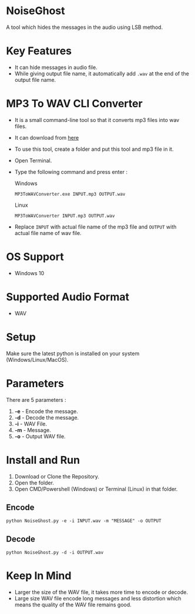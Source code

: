 # NoiseGhost
A tool which hides the messages in the audio using LSB method.

# Key Features
- It can hide messages in audio file.
- While giving output file name, it automatically add `.wav` at the end of the output file name.

# MP3 To WAV CLI Converter
- It is a small command-line tool so that it converts mp3 files into wav files.
- It can download from [here](https://github.com/wirebits/NoiseGhost/releases/download/v1.0.0/MP3toWAVConverter.exe)
- To use this tool, create a folder and put this tool and mp3 file in it.
- Open Terminal.
- Type the following command and press enter :

  Windows
  ```
  MP3ToWAVConverter.exe INPUT.mp3 OUTPUT.wav
  ```
  
  Linux
  ```
  MP3ToWAVConverter INPUT.mp3 OUTPUT.wav
  ```
- Replace `INPUT` with actual file name of the mp3 file and `OUTPUT` with actual file name of wav file.
 
# OS Support
- Windows 10

# Supported Audio Format
- WAV

# Setup
Make sure the latest python is installed on your system (Windows/Linux/MacOS).<br>

# Parameters
There are 5 parameters :
1. **-e** - Encode the message.
2. **-d** - Decode the message.
3. **-i** - WAV File.
4. **-m** - Message.
5. **-o** - Output WAV file.

# Install and Run
1. Download or Clone the Repository.
2. Open the folder.
3. Open CMD/Powershell (Windows) or Terminal (Linux) in that folder.
## Encode

```
python NoiseGhost.py -e -i INPUT.wav -m "MESSAGE" -o OUTPUT
```
## Decode

```
python NoiseGhost.py -d -i OUTPUT.wav
```
# Keep In Mind
- Larger the size of the WAV file, it takes more time to encode or decode.
- Large size WAV file encode long messages and less distortion which means the quality of the WAV file remains good.
